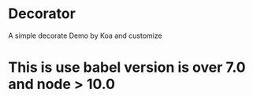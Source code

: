 # Decorator
A simple decorate Demo by Koa and customize

# This is use babel version is over 7.0 and node > 10.0


